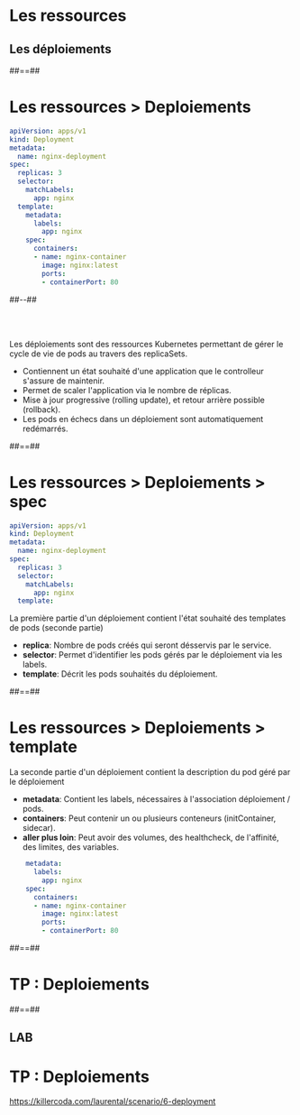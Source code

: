 <!-- .slide: class="transition"-->

# Les ressources
## Les déploiements

##==##

<!-- .slide: class="two-column with-code-bg-dark" -->

# Les ressources > **Deploiements**

```yaml
apiVersion: apps/v1
kind: Deployment
metadata:
  name: nginx-deployment
spec:
  replicas: 3
  selector:
    matchLabels:
      app: nginx
  template:
    metadata:
      labels:
        app: nginx
    spec:
      containers:
      - name: nginx-container
        image: nginx:latest
        ports:
        - containerPort: 80
```
##--##

<br><br>

Les déploiements sont des ressources Kubernetes permettant de gérer le cycle de vie de pods au travers des replicaSets.
* Contiennent un état souhaité d'une application que le controlleur s'assure de maintenir.
* Permet de scaler l'application via le nombre de réplicas.
* Mise à jour progressive (rolling update), et retour arrière possible (rollback).
* Les pods en échecs dans un déploiement sont automatiquement redémarrés.

##==##

<!-- .slide: class="with-code-bg-dark"-->

# Les ressources > Deploiements > **spec**

```yaml
apiVersion: apps/v1
kind: Deployment
metadata:
  name: nginx-deployment
spec:
  replicas: 3
  selector:
    matchLabels:
      app: nginx
  template:
```

La première partie d'un déploiement contient l'état souhaité des templates de pods (seconde partie)
* **replica**: Nombre de pods créés qui seront désservis par le service.
* **selector**: Permet d'identifier les pods gérés par le déploiement via les labels.
* **template**: Décrit les pods souhaités du déploiement.

##==##

<!-- .slide: class="with-code-bg-dark"-->

# Les ressources > Deploiements > **template**

La seconde partie d'un déploiement contient la description du pod géré par le déploiement
* **metadata**: Contient les labels, nécessaires à l'association déploiement / pods.
* **containers**: Peut contenir un ou plusieurs conteneurs (initContainer, sidecar).
* **aller plus loin**: Peut avoir des volumes, des healthcheck, de l'affinité, des limites, des variables.

```yaml
    metadata:
      labels:
        app: nginx
    spec:
      containers:
      - name: nginx-container
        image: nginx:latest
        ports:
        - containerPort: 80
```

##==##

<!-- .slide: class="transition-bg-sfeir-2" -->

# TP : Deploiements

##==##

<!-- .slide: class="exercice"-->

## LAB
# TP : Deploiements

https://killercoda.com/laurental/scenario/6-deployment

